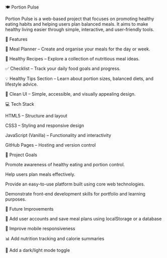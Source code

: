 🍽️ Portion Pulse

Portion Pulse is a web-based project that focuses on promoting healthy eating habits and helping users plan balanced meals. It aims to make healthy living easier through simple, interactive, and user-friendly tools.

🌟 Features

🥗 Meal Planner – Create and organise your meals for the day or week.

🍎 Healthy Recipes – Explore a collection of nutritious meal ideas.

✅ Checklist – Track your daily food goals and progress.

💡 Healthy Tips Section – Learn about portion sizes, balanced diets, and lifestyle advice.

🌈 Clean UI – Simple, accessible, and visually appealing design.

💻 Tech Stack

HTML5 – Structure and layout

CSS3 – Styling and responsive design

JavaScript (Vanilla) – Functionality and interactivity

GitHub Pages – Hosting and version control

🎯 Project Goals

Promote awareness of healthy eating and portion control.

Help users plan meals effectively.

Provide an easy-to-use platform built using core web technologies.

Demonstrate front-end development skills for portfolio and learning purposes.

🧠 Future Improvements

🧾 Add user accounts and save meal plans using localStorage or a database

📱 Improve mobile responsiveness

📊 Add nutrition tracking and calorie summaries

🌙 Add a dark/light mode toggle
